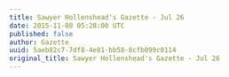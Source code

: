 ```yaml
---
title: Sawyer Hollenshead's Gazette - Jul 26
date: 2015-11-08 05:28:00 UTC
published: false
author: Gazette
uuid: 5aeb82c7-7df8-4e81-bb58-8cfb099c0114
original_title: Sawyer Hollenshead's Gazette - Jul 26
---
```


